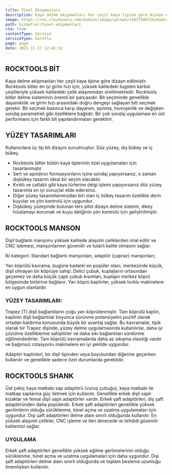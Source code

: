 ```yaml
---
title: Tünel Ekipmanları
description: Kaya delme ekipmanları her çeşit kaya tipine göre dizayn edilmiştir.
image: https://res.cloudinary.com/madsan/image/upload/v1637506724/madsan-stock/IMG_3201_dnngfl_bf98hq.jpg
path: hizmetler/tunel-ekipmanlari
cta: true
contentType: Service
serviceType: karotlu
page: page
date: 2021-11-17 12:41:32
---
```

## ROCKTOOLS BİT

Kaya delme ekipmanları her çeşit kaya tipine göre dizayn edilmiştir. Rocktools bitler en iyi girim hızı için, yüksek kalitedeki tugsten karbür çeşitleriyle yüksek kalitedeki çelik alaşımından üretilmektedir. Rocktools bitler delme sisteminin önemli bir parçasıdır. Bit seçiminde genellikle dayanıklılık ve girim hızı arasındaki doğru dengeyi sağlayan biti seçmek gerekir. Bit seçmek basınca karşı dayanım, aşınma, homojenlik ve değişken sondaj parametreli gibi özelliklere bağlıdır. Bir çok sondaj uygulaması en üst performans için farklı bit yapılandırmaları gerektirir. 

## YÜZEY TASARIMLARI

Kullanıcılara üç tip bit dizaynı sunulmuştur: Düz yüzey, dış bükey ve iç bükey.

* Rocktools bitler bütün kaya tiplerinin özel uygulamaları için tasarlanmıştır.
* Sert ve aşındırıcı formasyonların içine sondaj yapıyorsanız, o zaman dışbükey tasarım ideal bir seçim olacaktır.
* Kırıklı ve çatlaklı gibi kaya türlerine delgi işlemi yapıyorsanız düz yüzey tasarımla en iyi sonuçlar elde edersiniz.
* Diğer yüzey tasarımlarımızdan biri olan iç bükey tasarım özellikle derin kuyular ve yön kontrolü için uygundur.
* Dışbükey yüzeyinde bulunan ters pilot dizayn delme sistemi, dikey hizalamayı korumak ve kuyu deliğinin yön kontrolü için geliştirilmiştir.

## ROCKTOOLS MANSON

Dişli bağlantı manşonu yüksek kalitede alaşımlı çeliklerden imal edilir ve CNC işlemesi, manşonlarının güvenilir ve tutarlı kalite olmasını sağlar.

İki kategori: Standart bağlantı manşonları, adaptör (çapraz) manşonları;

Yarı köprülü kavrama, bugüne kadarki en popüler olanı, merkezinde küçük, dişli olmayan bir köprüye sahip. Delici çubuk, kuplajların ortasından geçemez ve daha küçük çaplı çubuk kısımları, kuplajın merkez köprü bölgesinde birbirine bağlanır. Yarı köprü kaplinler, yüksek torklu makinelere en uygun olanlardır. 

### YÜZEY TASARIMLARI:

Trapez (T) dişli bağlantıların çoğu yarı köprülenmiştir. Tam köprülü kaplin, kaplinin dişli bağlantılar boyunca sürünme potansiyelini pozitif olarak ortadan kaldırma konusunda büyük bir avantaj sağlar. Bu kavramalar, tipik olarak bir Trapez dişinde, yüzey delme uygulamasında kullanılırlar, daha iyi çözülme özelliklerine sahiptirler ve daha sıkı bağlantıları sürdürme eğilimindedirler. Tam köprülü kavramalarda daha az sıkışma olasılığı vardır ve bağımsız rotasyonlu makinelere en iyi şekilde uygundur.

Adaptör kaplinleri, bir dişli tipinden veya boyutundan diğerine geçerken kullanılır ve genellikle sadece özel durumlarda gereklidir.

## ROCKTOOLS SHANK

Üst çekiç kaya matkabı sap adaptörü (vuruş çubuğu), kaya matkabı ile matkap saplarına güç iletmek için kullanılır. Genellikle erkek dişli saplı kızaklar ve femal dişli saplı adaptörler vardır. Erkek şaft adaptörleri, diş şaft adaptöründen daha popülerdir. Erkek şaft adaptörleri genellikle yüksek gerilimlerin olduğu sürüklenme, tünel açma ve uzatma uygulamaları için uygundur. Dişi şaft adaptörleri delme alanı sınırlı olduğunda kullanılır. En yüksek alaşımlı çelikler, CNC işleme ve ileri derecede ısı tehdidi güvenilir kalitemizi sağlar.

### UYGULAMA

Erkek şaft adaptörleri genellikle yüksek eğilme gerilmelerinin olduğu sürüklenme, tünel açma ve uzatma uygulamaları için daha uygundur. Dişi şaft adaptörleri delme alanı sınırlı olduğunda ve toplam besleme uzunluğu önemliyken kullanılır.
